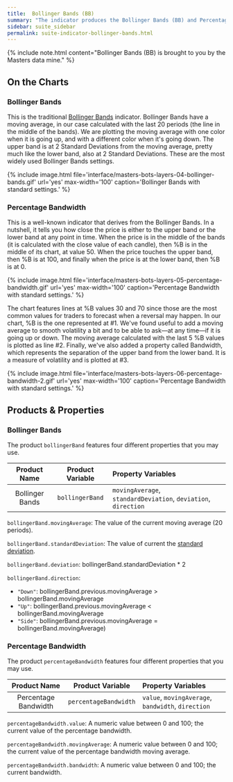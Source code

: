 ```yaml
---
title:  Bollinger Bands (BB)
summary: "The indicator produces the Bollinger Bands (BB) and Percentage Bandwith (%B), both in standard settings."
sidebar: suite_sidebar
permalink: suite-indicator-bollinger-bands.html
---
```


{% include note.html content="Bollinger Bands (BB) is brought to you by the Masters data mine." %}

## On the Charts

### Bollinger Bands

This is the traditional <a href="https://www.bollingerbands.com/" rel="nofollow" rel="noopener" target="_blank">Bollinger Bands</a> indicator. Bollinger Bands have a moving average, in our case calculated with the last 20 periods (the line in the middle of the bands). We are plotting the moving average with one color when it is going up, and with a different color when it's going down. The upper band is at 2 Standard Deviations from the moving average, pretty much like the lower band, also at 2 Standard Deviations. These are the most widely used Bollinger Bands settings.

{% include image.html file='interface/masters-bots-layers-04-bollinger-bands.gif' url='yes' max-width='100' caption='Bollinger Bands with standard settings.' %}

### Percentage Bandwidth

This is a well-known indicator that derives from the Bollinger Bands. In a nutshell, it tells you how close the price is either to the upper band or the lower band at any point in time. When the price is in the middle of the bands (it is calculated with the close value of each candle), then %B is in the middle of its chart, at value 50. When the price touches the upper band, then %B is at 100, and finally when the price is at the lower band, then %B is at 0. 

{% include image.html file='interface/masters-bots-layers-05-percentage-bandwidth.gif' url='yes' max-width='100' caption='Percentage Bandwidth with standard settings.' %}

The chart features lines at %B values 30 and 70 since those are the most common values for traders to forecast when a reversal may happen. In our chart, %B is the one represented at #1. We've found useful to add a moving average to smooth volatility a bit and to be able to ask—at any time—if it is going up or down. The moving average calculated with the last 5 %B values is plotted as line #2. Finally, we've also added a property called Bandwidth, which represents the separation of the upper band from the lower band. It is a measure of volatility and is plotted at #3.  

{% include image.html file='interface/masters-bots-layers-06-percentage-bandwidth-2.gif' url='yes' max-width='100' caption='Percentage Bandwidth with standard settings.' %}

## Products & Properties

### Bollinger Bands

The product ```bollingerBand``` features four different properties that you may use.

| Product Name | Product Variable | Property Variables |
| :---: | :---: | :--- | 
| Bollinger Bands | ```bollingerBand``` | ```movingAverage```, ```standardDeviation```, ```deviation```, ```direction``` |

```bollingerBand.movingAverage```: The value of the current moving average (20 periods).

```bollingerBand.standardDeviation```: The value of current the [standard deviation](https://en.wikipedia.org/wiki/Standard_deviation).

```bollingerBand.deviation```: bollingerBand.standardDeviation * 2

```bollingerBand.direction```:  
* ```"Down"```: bollingerBand.previous.movingAverage > bollingerBand.movingAverage 
* ```"Up"```: bollingerBand.previous.movingAverage < bollingerBand.movingAverage
* ```"Side"```: bollingerBand.previous.movingAverage = bollingerBand.movingAverage)

### Percentage Bandwidth

The product ```percentageBandwidth``` features four different properties that you may use.

| Product Name | Product Variable | Property Variables |
| :---: | :---: | :--- | 
| Percentage Bandwidth | ```percentageBandwidth``` | ```value```, ```movingAverage```, ```bandwidth```, ```direction``` |

```percentageBandwidth.value```: A numeric value between 0 and 100; the current value of the percentage bandwidth.

```percentageBandwidth.movingAverage```: A numeric value between 0 and 100; the current value of the percentage bandwidth moving average.

```percentageBandwidth.bandwidth```: A numeric value between 0 and 100; the current bandwidth.

